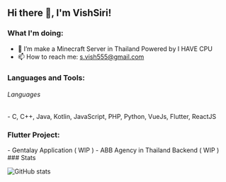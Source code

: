 ## Hi there 👋, I'm VishSiri!
#### 

 ### What I'm doing: 
 
- 👯 I’m make a Minecraft Server in Thailand Powered by I HAVE CPU 
- 📫 How to reach me: s.vish555@gmail.com


<h3 align="left">Languages and Tools:</h3>
<h6> Languages </h6>
 - C, C++, Java, Kotlin, JavaScript, PHP, Python, VueJs, Flutter, ReactJS

<h3 align="left">Flutter Project:</h3>
- Gentalay Application ( WIP )
- ABB Agency in Thailand Backend ( WIP )
### Stats

![GitHub stats](https://github-readme-stats.vercel.app/api?username=vishsiri&count_private=true)  
 
 
